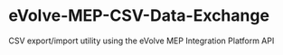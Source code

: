 # eVolve-MEP-CSV-Data-Exchange
CSV export/import utility using the eVolve MEP Integration Platform API

